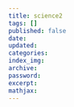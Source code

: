 ```yaml
---
title: science2
tags: []
published: false
date:
updated:
categories:
index_img:
archive:
password:
excerpt:
mathjax:
---
```

